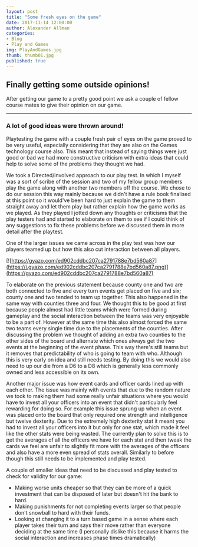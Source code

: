 ```yaml
---
layout: post
title: "Some fresh eyes on the game"
date: 2017-11-14 12:00:00
author: Alexander Allman
categories:
- Blog
- Play and Games
img: PlayAndGames.jpg
thumb: thumb01.jpg
published: true
---
```


## Finally getting some outside opinions!

After getting our game to a pretty good point we ask a couple of fellow course mates to give their opinion on our game.

<!--more-->
-----
### A lot of good ideas were thrown around!

Playtesting the game with a couple fresh pair of eyes on the game proved to be very useful, especially considering that they are also on the Games technology course also. This meant that instead of saying things were just good or bad we had more constructive criticism with extra ideas that could help to solve some of the problems they thought we had.

We took a Directed/involved approach to our play test. In which I myself was a sort of scribe of the session and two of my fellow group members play the game along with another two members off the course. We chose to do our session this way mainly because we didn't have a rule book finalised at this point so it would've been hard to just explain the game to them straight away and let them play but rather explain how the game works as we played. As they played I jotted down any thoughts or criticisms that the play testers had and started to elaborate on them to see if I could think of any suggestions to fix these problems before we discussed them in more detail after the playtest.

One of the larger issues we came across in the play test was how our players teamed up but how this also cut interaction between all players.

[![https://gyazo.com/ed902cddbc207ca2791788e7bd560a87](https://i.gyazo.com/ed902cddbc207ca2791788e7bd560a87.png)](https://gyazo.com/ed902cddbc207ca2791788e7bd560a87)

To elaborate on the previous statement because county one and two are both connected to five and every turn events get placed on five and six; county one and two tended to team up together. This also happened in the same way with counties three and four. We thought this to be good at first because people almost had little teams which were formed during gameplay and the social interaction between the teams was very enjoyable to be a part of. However at the same time this also almost forced the same two teams every single time due to the placements of the counties. After discussing the problem we thought of adding an extra two counties to the other sides of the board and alternate which ones always get the two events at the beginning of the event phase. This way there's still teams but it removes that predictability of who is going to team with who. Although this is very early on idea and still needs testing. By doing this we would also need to up our die from a D6 to a D8 which is generally less commonly owned and less accessible on its own.

Another major issue was how event cards and officer cards lined up with each other. The issue was mainly with events that due to the random nature we took to making them had some really unfair situations where you would have to invest all your officers into an event that didn't particularly feel rewarding for doing so. For example this issue sprung up when an event was placed onto the board that only required one strength and intelligence but twelve dexterity. Due to the extremely high dexterity stat it meant you had to invest all your officers into it but only for one stat, which made it feel like the other stats were being wasted. The currently plan to solve this is to get the averages of all the officers we have for each stat and then tweak the cards we feel are unfair to slightly fit more with the averages of the officers and also have a more even spread of stats overall. Similarly to before though this still needs to be implemented and play tested.

A couple of smaller ideas that need to be discussed and play tested to check for validity for our game:
- Making worse units cheaper so that they can be more of a quick investment that can be disposed of later but doesn't hit the bank to hard.
- Making punishments for not completing events larger so that people don't snowball to hard with their funds.
- Looking at changing it to a turn based game in a sense where each player takes their turn and says their move rather than everyone deciding at the same time (I personally dislike this because it harms the social interaction and increases phase times dramatically)
